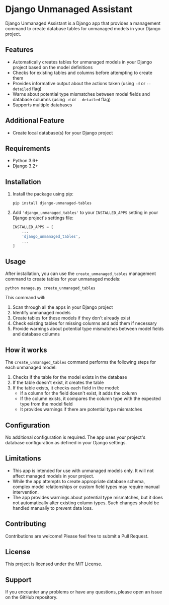 # Django Unmanaged Assistant

Django Unmanaged Assistant is a Django app that provides a management command to create database tables for unmanaged models in your Django
project.

## Features

- Automatically creates tables for unmanaged models in your Django project based on the model definitions
- Checks for existing tables and columns before attempting to create them
- Provides informative output about the actions taken (using `-d` or `--detailed` flag)
- Warns about potential type mismatches between model fields and database columns (using `-d` or `--detailed` flag)
- Supports multiple databases

## Additional Feature

- Create local database(s) for your Django project

## Requirements

- Python 3.6+
- Django 3.2+

## Installation

1. Install the package using pip:

   ```
   pip install django-unmanaged-tables
   ```

2. Add `'django_unmanaged_tables'` to your `INSTALLED_APPS` setting in your Django project's settings file:

   ```python
   INSTALLED_APPS = [
       ...
       'django_unmanaged_tables',
       ...
   ]
   ```

## Usage

After installation, you can use the `create_unmanaged_tables` management command to create tables for your unmanaged models:

```
python manage.py create_unmanaged_tables
```

This command will:

1. Scan through all the apps in your Django project
2. Identify unmanaged models
3. Create tables for these models if they don't already exist
4. Check existing tables for missing columns and add them if necessary
5. Provide warnings about potential type mismatches between model fields and database columns

## How it works

The `create_unmanaged_tables` command performs the following steps for each unmanaged model:

1. Checks if the table for the model exists in the database
2. If the table doesn't exist, it creates the table
3. If the table exists, it checks each field in the model:
    - If a column for the field doesn't exist, it adds the column
    - If the column exists, it compares the column type with the expected type from the model field
    - It provides warnings if there are potential type mismatches

## Configuration

No additional configuration is required. The app uses your project's database configuration as defined in your Django settings.

## Limitations

- This app is intended for use with unmanaged models only. It will not affect managed models in your project.
- While the app attempts to create appropriate database schema, complex model relationships or custom field types may require manual
  intervention.
- The app provides warnings about potential type mismatches, but it does not automatically alter existing column types. Such changes should
  be handled manually to prevent data loss.

## Contributing

Contributions are welcome! Please feel free to submit a Pull Request.

## License

This project is licensed under the MIT License.

## Support

If you encounter any problems or have any questions, please open an issue on the GitHub repository.